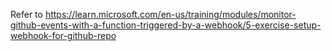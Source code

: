 Refer to https://learn.microsoft.com/en-us/training/modules/monitor-github-events-with-a-function-triggered-by-a-webhook/5-exercise-setup-webhook-for-github-repo
